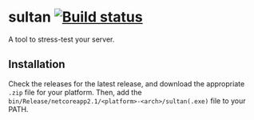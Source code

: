 # sultan [![Build status](https://ci.appveyor.com/api/projects/status/xhyyn53we4o20t3c?svg=true)](https://ci.appveyor.com/project/Kiedtl/sultan)
A tool to stress-test your server.

## Installation
Check the releases for the latest release, and download the appropriate `.zip` file for your platform. Then, add the `bin/Release/netcoreapp2.1/<platform>-<arch>/sultan(.exe)` file to your PATH.

